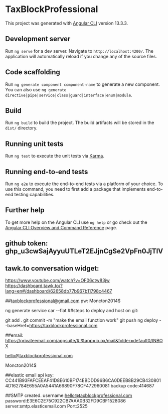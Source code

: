 # TaxBlockProfessional

This project was generated with [Angular CLI](https://github.com/angular/angular-cli) version 13.3.3.

## Development server

Run `ng serve` for a dev server. Navigate to `http://localhost:4200/`. The application will automatically reload if you change any of the source files.

## Code scaffolding

Run `ng generate component component-name` to generate a new component. You can also use `ng generate directive|pipe|service|class|guard|interface|enum|module`.

## Build

Run `ng build` to build the project. The build artifacts will be stored in the `dist/` directory.

## Running unit tests

Run `ng test` to execute the unit tests via [Karma](https://karma-runner.github.io).

## Running end-to-end tests

Run `ng e2e` to execute the end-to-end tests via a platform of your choice. To use this command, you need to first add a package that implements end-to-end testing capabilities.

## Further help

To get more help on the Angular CLI use `ng help` or go check out the [Angular CLI Overview and Command Reference](https://angular.io/cli) page.



## github token: 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


## tawk.to conversation widget: 
https://www.youtube.com/watch?v=OF06ctw83jw
https://dashboard.tawk.to/?lang=en#/dashboard/62658db77b967b11798c4467

##taxblockprofessional@gmail.com
pw: Moncton2014$


ng generate service car --flat
##steps to deploy and host on git:

git add .
git commit -m "make the email function work"
git push
ng deploy --baseHref=https://taxblockprofessional.com

##email:
https://privateemail.com/appsuite/#!!&app=io.ox/mail&folder=default0/INBOX

hello@taxblockprofessional.com

Moncton2014$


##elastic email api key:
CC441B93FAFCEEAF41D8E610BF174EBDDD96B6CA0DEEB8B29CB4308014D162784E655A0A5441A66890F78CF472960081
backup code:414687

##SMTP created.
username:hello@taxblockprofessional.com
password:E3E6C2E75C922CB7AAA0B32FD9CBF1528086
server:smtp.elasticemail.com
Port:2525

